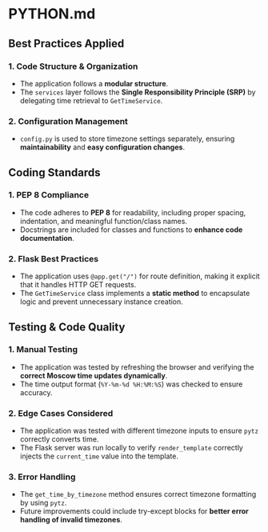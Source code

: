 # PYTHON.md

## Best Practices Applied

### 1. **Code Structure & Organization**
- The application follows a **modular structure**.
- The `services` layer follows the **Single Responsibility Principle (SRP)** by delegating time retrieval to `GetTimeService`.

### 2. **Configuration Management**
- `config.py` is used to store timezone settings separately, ensuring **maintainability** and **easy configuration changes**.


## Coding Standards

### 1. **PEP 8 Compliance**
- The code adheres to **PEP 8** for readability, including proper spacing, indentation, and meaningful function/class names.
- Docstrings are included for classes and functions to **enhance code documentation**.

### 2. **Flask Best Practices**
- The application uses `@app.get("/")` for route definition, making it explicit that it handles HTTP GET requests.
- The `GetTimeService` class implements a **static method** to encapsulate logic and prevent unnecessary instance creation.

## Testing & Code Quality

### 1. **Manual Testing**
- The application was tested by refreshing the browser and verifying the **correct Moscow time updates dynamically**.
- The time output format (`%Y-%m-%d %H:%M:%S`) was checked to ensure accuracy.

### 2. **Edge Cases Considered**
- The application was tested with different timezone inputs to ensure `pytz` correctly converts time.
- The Flask server was run locally to verify `render_template` correctly injects the `current_time` value into the template.

### 3. **Error Handling**
- The `get_time_by_timezone` method ensures correct timezone formatting by using `pytz`.
- Future improvements could include try-except blocks for **better error handling of invalid timezones**.